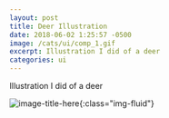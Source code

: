 ```yaml
---
layout: post
title: Deer Illustration
date: 2018-06-02 1:25:57 -0500
image: /cats/ui/comp_1.gif
excerpt: Illustration I did of a deer
categories: ui
---
```


Illustration I did of a deer

![image-title-here](/assets/img/cats/ui/comp_1.gif){:class="img-fluid"}
